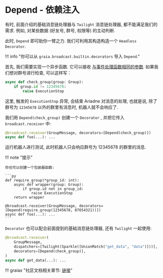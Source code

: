 # Depend - 依赖注入

有时, 前面介绍的基础消息链处理器与 `Twilight` 消息链处理器, 都不能满足我们的需求. 例如, 对某些数据 (好友号, 群号, 权限等) 的主动判断.

此时, `Depend` 即可助你一臂之力. 我们可利用其构造构造一个 `Headless Decorator`.

!!! info "你可以从 `graia.broadcast.builtin.decorators` 导入 `Depend`."

首先, 我们需要实现一个异步函数. 它可以接收 [与事件处理函数相同的参数](../../../basic/params/). 如果我们想对群号进行检查, 可以这样写：

```python
async def check_group(group: Group):
    if group.id != 12345678:
        raise ExecutionStop
```

这里, 触发的 `ExecutionStop` 异常, 会结束 Ariadne 对消息的处理, 也就是说, 除了群号为 `12345678` 以外的群里有消息时, 机器人就不会响应了.

我们用 `Depend(check_group)` 创建一个 `Decorator` , 并把它传入 `broadcast.receiver` 中:

```python
@broadcast.receiver(GroupMessage, decorators=[Depend(check_group)])
async def foo(...): ...
```

运行机器人进行测试, 此时机器人只会响应群号为 12345678 的群里的消息.

!!! note "提示"

    你也可以创建一个包装器函数:

    ```py
    def require_group(*group_id: int):
        async def wrapper(group: Group):
            if group.id not in group_id:
                raise ExecutionStop
        return wrapper

    @broadcast.receiver(GroupMessage, decorators=[Depend(require_group(12345678, 87654321))])
    async def foo(...): ...
    ```

`Decorator` 也可以配合前面提到的基础消息链处理器, 还有 `Twilight` 一起使用:

```python
@broadcast.receiver(
    GroupMessage,
    dispatchers=[Twilight(Sparkle([UnionMatch("get_data", "data")]))],
    decorators=[Depend(check_group)],
)
async def get_data(...): ...
```

!!! graiax "社区文档相关章节: [链接](https://graiax.cn/make_ero_bot/tutorials/9_not_everyone_have_st.html)"

